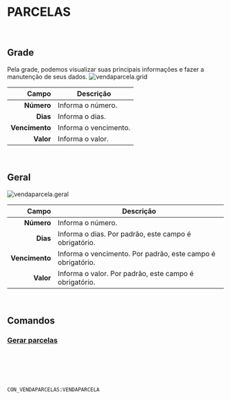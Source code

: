 # PARCELAS
<br>

## Grade
Pela grade, podemos visualizar suas principais informações e fazer a manutenção de seus dados.
![vendaparcela.grid](https://raw.githubusercontent.com/netforcews/docs-siscom/master/geral/imagens/vendaparcela.grid.png)

Campo | Descrição
--:|---
**Número** | Informa o número.
**Dias** | Informa o dias.
**Vencimento** | Informa o vencimento.
**Valor** | Informa o valor.
<br>

## Geral
![vendaparcela.geral](https://raw.githubusercontent.com/netforcews/docs-siscom/master/geral/imagens/vendaparcela.geral.png)

Campo | Descrição
--:|---
**Número** | Informa o número.
**Dias** | Informa o dias. Por padrão, este campo é obrigatório.
**Vencimento** | Informa o vencimento. Por padrão, este campo é obrigatório.
**Valor** | Informa o valor. Por padrão, este campo é obrigatório.
<br>

## Comandos
### [Gerar parcelas](/geral/ped-parcelas.md)
<br>
<br>
<br>
<br>

```CON_VENDAPARCELAS:VENDAPARCELA```
